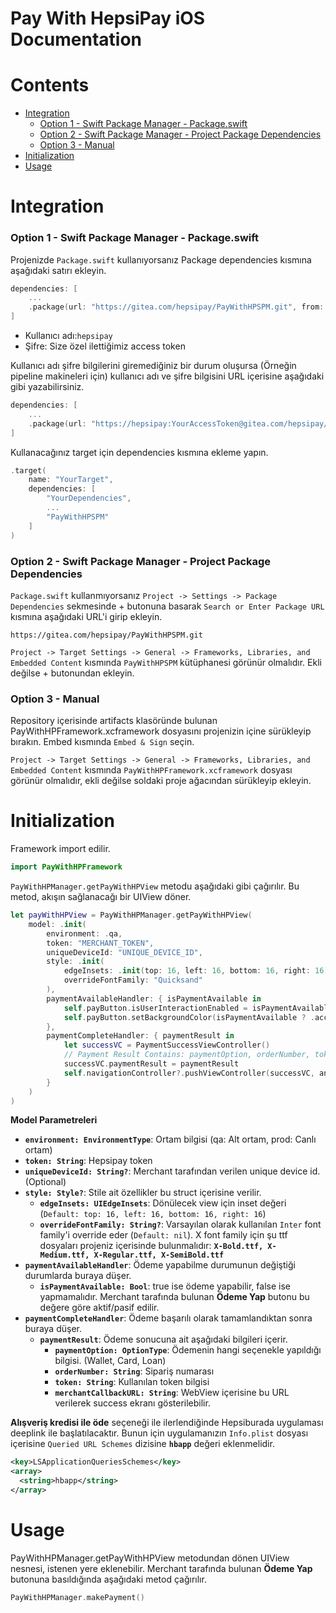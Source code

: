 # **Pay With HepsiPay iOS Documentation**

# Contents
- [Integration](#integration)
  - [Option 1 - Swift Package Manager - Package.swift](#spmpackage)
  - [Option 2 - Swift Package Manager - Project Package Dependencies](#spmproject)
  - [Option 3 - Manual](#manual)
- [Initialization](#initialization)
- [Usage](#usage)

# <a name="integration"> Integration </a>

### <a name="spmpackage">Option 1 - Swift Package Manager - Package.swift</a>
Projenizde `Package.swift` kullanıyorsanız Package dependencies kısmına aşağıdaki satırı ekleyin.
```swift
dependencies: [
    ...
    .package(url: "https://gitea.com/hepsipay/PayWithHPSPM.git", from: "1.0.4")
]
```
- Kullanıcı adı:`hepsipay`
- Şifre: Size özel ilettiğimiz access token

Kullanıcı adı şifre bilgilerini giremediğiniz bir durum oluşursa (Örneğin pipeline makineleri için) kullanıcı adı ve şifre bilgisini URL içerisine aşağıdaki gibi yazabilirsiniz.
```swift
dependencies: [
    ...
    .package(url: "https://hepsipay:YourAccessToken@gitea.com/hepsipay/PayWithHPSPM.git", from: "1.0.4")
]
```

Kullanacağınız target için dependencies kısmına ekleme yapın.
```swift
.target(
    name: "YourTarget",
    dependencies: [
        "YourDependencies",
        ...
        "PayWithHPSPM"
    ]
)
```
### <a name="spmproject">Option 2 - Swift Package Manager - Project Package Dependencies</a>
`Package.swift` kullanmıyorsanız `Project -> Settings -> Package Dependencies` sekmesinde + butonuna basarak `Search or Enter Package URL` kısmına aşağıdaki URL'i girip ekleyin.
```
https://gitea.com/hepsipay/PayWithHPSPM.git
```
`Project -> Target Settings -> General -> Frameworks, Libraries, and Embedded Content` kısmında `PayWithHPSPM` kütüphanesi görünür olmalıdır. Ekli değilse + butonundan ekleyin.

### <a name="manual">Option 3 - Manual</a>
Repository içerisinde artifacts klasöründe bulunan PayWithHPFramework.xcframework dosyasını projenizin içine sürükleyip bırakın. Embed kısmında `Embed & Sign` seçin.

`Project -> Target Settings -> General -> Frameworks, Libraries, and Embedded Content` kısmında `PayWithHPFramework.xcframework` dosyası görünür olmalıdır, ekli değilse soldaki proje ağacından sürükleyip ekleyin.


# <a name="initialization">Initialization</a>

Framework import edilir.
```swift
import PayWithHPFramework
```

`PayWithHPManager.getPayWithHPView` metodu aşağıdaki gibi çağırılır. Bu metod, akışın sağlanacağı bir UIView döner.
```swift
let payWithHPView = PayWithHPManager.getPayWithHPView(
    model: .init(
        environment: .qa,
        token: "MERCHANT_TOKEN",
        uniqueDeviceId: "UNIQUE_DEVICE_ID",
        style: .init(
            edgeInsets: .init(top: 16, left: 16, bottom: 16, right: 16),
            overrideFontFamily: "Quicksand"
        ),
        paymentAvailableHandler: { isPaymentAvailable in
            self.payButton.isUserInteractionEnabled = isPaymentAvailable
            self.payButton.setBackgroundColor(isPaymentAvailable ? .accent : .gray)
        },
        paymentCompleteHandler: { paymentResult in
            let successVC = PaymentSuccessViewController()
            // Payment Result Contains: paymentOption, orderNumber, token, merchantCallbackURL
            successVC.paymentResult = paymentResult
            self.navigationController?.pushViewController(successVC, animated: true)
        }
    )
)
```

**Model Parametreleri**
- **`environment: EnvironmentType`**: Ortam bilgisi (qa: Alt ortam, prod: Canlı ortam)
- **`token: String`**: Hepsipay token
- **`uniqueDeviceId: String?`**: Merchant tarafından verilen unique device id. (Optional)
- **`style: Style?`**: Stile ait özellikler bu struct içerisine verilir.
  -  **`edgeInsets: UIEdgeInsets`**: Dönülecek view için inset değeri (`Default: top: 16, left: 16, bottom: 16, right: 16`)
  -  **`overrideFontFamily: String?`**: Varsayılan olarak kullanılan `Inter` font family'i override eder (`Default: nil`). X font family için şu ttf dosyaları projeniz içerisinde bulunmalıdır: **`X-Bold.ttf, X-Medium.ttf, X-Regular.ttf, X-SemiBold.ttf`**
- **`paymentAvailableHandler`**: Ödeme yapabilme durumunun değiştiği durumlarda buraya düşer.
  - **`isPaymentAvailable: Bool`**: true ise ödeme yapabilir, false ise yapmamalıdır. Merchant tarafında bulunan **Ödeme Yap** butonu bu değere göre aktif/pasif edilir.
- **`paymentCompleteHandler`**: Ödeme başarılı olarak tamamlandıktan sonra buraya düşer.
  -  **`paymentResult`**: Ödeme sonucuna ait aşağıdaki bilgileri içerir.
      -  **`paymentOption: OptionType`**: Ödemenin hangi seçenekle yapıldığı bilgisi. (Wallet, Card, Loan)
      -  **`orderNumber: String`**: Sipariş numarası
      -  **`token: String`**: Kullanılan token bilgisi
      -  **`merchantCallbackURL: String`**: WebView içerisine bu URL verilerek success ekranı gösterilebilir.


**Alışveriş kredisi ile öde** seçeneği ile ilerlendiğinde Hepsiburada uygulaması deeplink ile başlatılacaktır. Bunun için uygulamanızın `Info.plist` dosyası içerisine `Queried URL Schemes` dizisine **`hbapp`** değeri eklenmelidir.
```xml
<key>LSApplicationQueriesSchemes</key>
<array>
  <string>hbapp</string>
</array>
```

# <a name="usage">Usage</a>

PayWithHPManager.getPayWithHPView metodundan dönen UIView nesnesi, istenen yere eklenebilir. Merchant tarafında bulunan **Ödeme Yap** butonuna basıldığında aşağıdaki metod çağırılır.

```swift
PayWithHPManager.makePayment()
```

